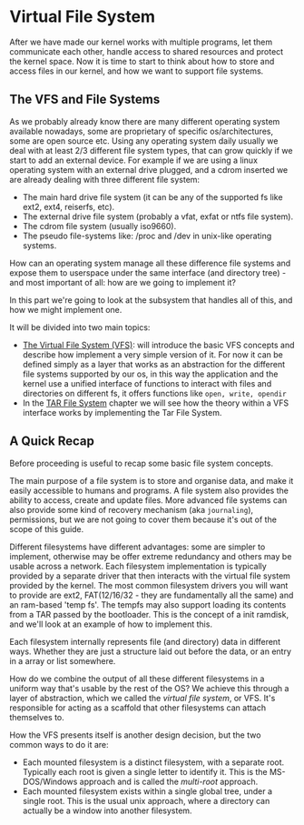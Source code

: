 # Virtual File System

After we have made our kernel works with multiple programs, let them communicate each other, handle access to shared resources and protect the kernel space. Now it is time to start to think about how to store and access files in our kernel, and how we want to support file systems.

## The VFS and File Systems

As we probably already know there are many different operating system available nowadays, some are proprietary of specific os/architectures, some are open source etc. Using any operating system daily usually we deal with at least 2/3 different file system types, that can grow quickly if we start to add an external device. For example if we are using a linux operating system with an external drive plugged, and a cdrom inserted we are already dealing with three different file system:

* The main hard drive file system (it can be any of the supported fs like ext2, ext4, reiserfs, etc).
* The external drive file system (probably a vfat, exfat or ntfs file system).
* The cdrom file system (usually iso9660).
* The pseudo file-systems like: /proc and /dev in unix-like operating systems.

How can an operating system manage all these difference file systems and expose them to userspace under the same interface (and directory tree) - and most important of all: how are we going to implement it?

In this part we're going to look at the subsystem that handles all of this, and how we might implement one.

It will be divided into two main topics:

* [The Virtual File System (VFS)](02_VirtualFileSystem.md): will introduce the basic VFS concepts and describe how implement a very simple version of it. For now it can be defined simply as a layer that works as an abstraction for the different file systems supported by our os, in this way the application and the kernel use a unified interface of functions to interact with files and directories on different fs, it offers functions like `open, write, opendir`
* In the [TAR File System](03_TarFileSystem.md) chapter we will see how the theory within a VFS interface works by implementing the Tar File System.

## A Quick Recap

Before proceeding is useful to recap some basic file system concepts.

The main purpose of a file system is to store and organise data, and make it easily accessible to humans and programs. A file system also provides the ability to access, create and update files. More advanced file systems can also provide some kind of recovery mechanism (aka `journaling`), permissions,  but we are not going to cover them because it's out of the scope of this guide.

Different filesystems have different advantages: some are simpler to implement, otherwise may be offer extreme redundancy and others may be usable across a network. Each filesystem implementation is typically provided by a separate driver that then interacts with the virtual file system provided by the kernel. The most common filesystem drivers you will want to provide are ext2, FAT(12/16/32 - they are fundamentally all the same) and an ram-based 'temp fs'. The tempfs may also support loading its contents from a TAR passed by the bootloader. This is the concept of a init ramdisk, and we'll look at an example of how to implement this.

Each filesystem internally represents file (and directory) data in different ways. Whether they are just a structure laid out before the data, or an entry in a array or list somewhere.

How do we combine the output of all these different filesystems in a uniform way that's usable by the rest of the OS? We achieve this through a layer of abstraction, which we called the *virtual file system*, or VFS. It's responsible for acting as a scaffold that other filesystems can attach themselves to.

How the VFS presents itself is another design decision, but the two common ways to do it are:

* Each mounted filesystem is a distinct filesystem, with a separate root. Typically each root is given a single letter to identify it. This is the MS-DOS/Windows approach and is called the *multi-root* approach.
* Each mounted filesystem exists within a single global tree, under a single root. This is the usual unix approach, where a directory can actually be a window into another filesystem.

